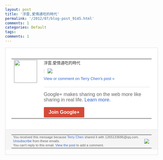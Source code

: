 ```yaml
---
layout: post
title: '浮雲,愛情通吃的時代'
permalink: '/2012/07/blog-post_9145.html'
comments: 1
categories: Default
tags: 
comments: 1
---
```

<div style="border:solid 1px #dfdfdf;color:#686868;font:13px Arial"><div style="background-color:#fff;padding:20px;"><table cellpadding="0" cellspacing="0"><tr><td style="padding-right:15px;vertical-align:top"><a href="https://plus.google.com/_/notifications/emlink?emrecipient=109554455967099403328&amp;emid=CNjmlJDb_LACFURt7AodoTEAAA&amp;path=%2F108643996575278738906&amp;dt=1341291208457&amp;uob=8"><img height="75" src="https://lh3.googleusercontent.com/-KKRGTyJ5Bl0/AAAAAAAAAAI/AAAAAAAAEEY/jllxqER5dCk/s75-c-k-a/photo.jpg" style="border:solid 1px #cccccc;" width="75"/></a></td><td style="width:578px;color:#333;font:13px Arial;vertical-align:top;"><div style="padding-bottom:10px">浮雲,愛情通吃的時代</div><div style="margin-bottom:10px;padding-left:10px; border-left:2px solid #EAEAEA"><span style="margin-right:5px"><a href="https://plus.google.com/_/notifications/emlink?emrecipient=109554455967099403328&amp;emid=CNjmlJDb_LACFURt7AodoTEAAA&amp;path=%2F108643996575278738906%2Fposts%2FJScfrgB3sNo%3Fgpinv%3DAMIXal-K072X9G4tzsH4ajIStrB66gn8suuRibAx8QYTg6un6JrzbbDOKuKB9id4SfbB4W1UInf3Iu_xzhX4NcZs9-FAOPmS1agIMlnn9eXNMbFIVP8gNeM&amp;dt=1341291208457&amp;uob=8" style="zSoyz;"><img border="0" src="https://lh3.googleusercontent.com/-HXekn6Ej5rI/T_J6mjyy0CI/AAAAAAAAW6k/4Hk3MvDPi_w/h120/QQ%25E6%258B%25BC%25E9%259F%25B3%25E6%2588%25AA%25E5%259B%25BE%25E6%259C%25AA%25E5%2591%25BD%25E5%2590%258D.png" style="max-height:200px;max-width:275px"/></a></span></div><a href="https://plus.google.com/_/notifications/emlink?emrecipient=109554455967099403328&amp;emid=CNjmlJDb_LACFURt7AodoTEAAA&amp;path=%2F108643996575278738906%2Fposts%2FJScfrgB3sNo%3Fgpinv%3DAMIXal-K072X9G4tzsH4ajIStrB66gn8suuRibAx8QYTg6un6JrzbbDOKuKB9id4SfbB4W1UInf3Iu_xzhX4NcZs9-FAOPmS1agIMlnn9eXNMbFIVP8gNeM&amp;dt=1341291208457&amp;uob=8" style="color:#3366CC;text-decoration:none;">View or comment on Terry Chen's post »</a><div style="margin-top:20px;border-top:solid 1px #dfdfdf"><div style="padding:15px 0;color:#686868;font:16px Arial;">Google+ makes sharing on the web more like sharing in real life. <a href="http://www.google.com/+/learnmore/" style="color:#3366CC;text-decoration:none;">Learn more</a>.</div><a href="https://plus.google.com/_/notifications/emlink?emrecipient=109554455967099403328&amp;emid=CNjmlJDb_LACFURt7AodoTEAAA&amp;path=%2F%3Fgpinv%3DAMIXal-K072X9G4tzsH4ajIStrB66gn8suuRibAx8QYTg6un6JrzbbDOKuKB9id4SfbB4W1UInf3Iu_xzhX4NcZs9-FAOPmS1agIMlnn9eXNMbFIVP8gNeM&amp;dt=1341291208457&amp;uob=8" style="display:inline-block;padding:7px 15px;background-color:#d44b38; color:#fff;font-size:16px; font-weight:bold;border-radius:2px;-webkit-border-radius:2px; -moz-border-radius:2px;border:solid 1px #c43b28; white-space:nowrap;text-decoration:none">Join Google+</a></div></td></tr></table></div><div style="border-top:solid 1px #dfdfdf;padding:0 20px; background-color:#f5f5f5"><table cellpadding="0" cellspacing="0" style="height:50px"><tbody><tr><td style="vertical-align:middle;width:100%; color:#636363;font:11px Arial; line-height:120%">You received this message because <a href="https://plus.google.com/_/notifications/emlink?emrecipient=109554455967099403328&amp;emid=CNjmlJDb_LACFURt7AodoTEAAA&amp;path=%2F108643996575278738906%3Fgpinv%3DAMIXal-K072X9G4tzsH4ajIStrB66gn8suuRibAx8QYTg6un6JrzbbDOKuKB9id4SfbB4W1UInf3Iu_xzhX4NcZs9-FAOPmS1agIMlnn9eXNMbFIVP8gNeM&amp;dt=1341291208457&amp;uob=8" style="color:#3366CC;text-decoration:none;">Terry Chen</a> shared it with 1265133686@qq.com. <a href="https://plus.google.com/_/notifications/emlink?emrecipient=109554455967099403328&amp;emid=CNjmlJDb_LACFURt7AodoTEAAA&amp;path=%2F_%2Fnonplus%2Femailsettings%3Fgpinv%3DAMIXal-K072X9G4tzsH4ajIStrB66gn8suuRibAx8QYTg6un6JrzbbDOKuKB9id4SfbB4W1UInf3Iu_xzhX4NcZs9-FAOPmS1agIMlnn9eXNMbFIVP8gNeM%26est%3DADH5u8VCtb6SITmeS_fkklcffyzH9xqNmvJOOVhFpu6ss1P2aiQ3NlpWiDXmgRhyC3HP4yR1e3A54TEzvqBKkJ08tZtEPkD2I8IeqgQPpKNVi9-Yjt59JcPBXQ9GJTKqD95PPZZA2_1N&amp;dt=1341291208457&amp;uob=8" style="color:#3366CC;text-decoration:none;">Unsubscribe</a> from these emails.<br/>You can't reply to this email. <a href="https://plus.google.com/_/notifications/emlink?emrecipient=109554455967099403328&amp;emid=CNjmlJDb_LACFURt7AodoTEAAA&amp;path=%2F108643996575278738906%2Fposts%2FJScfrgB3sNo%3Fgpinv%3DAMIXal-K072X9G4tzsH4ajIStrB66gn8suuRibAx8QYTg6un6JrzbbDOKuKB9id4SfbB4W1UInf3Iu_xzhX4NcZs9-FAOPmS1agIMlnn9eXNMbFIVP8gNeM&amp;dt=1341291208457&amp;uob=8" style="color:#3366CC;text-decoration:none;">View the post</a> to add a comment.<br/></td><td><img src="https://ssl.gstatic.com/s2/oz/images/notifications/logo/google-plus-6617a72bb36cc548861652780c9e6ff1.png"/></td></tr></tbody></table></div></div>
